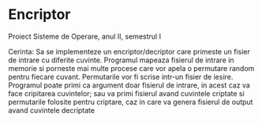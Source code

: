 # Encriptor
Proiect Sisteme de Operare, anul II, semestrul I

Cerinta: Sa se implementeze un encriptor/decriptor care primeste un fisier de intrare cu diferite cuvinte. Programul mapeaza fisierul de intrare in memorie si porneste mai multe procese care vor apela o permutare random pentru fiecare cuvant. Permutarile vor fi scrise intr-un fisier de iesire. Programul poate primi ca argument doar fisierul de intrare, in acest caz va face cripitarea cuvintelor; sau va primi fisierul avand cuvintele criptate si permutarile folosite pentru criptare, caz in care va genera fisierul de output avand cuvintele decriptate
